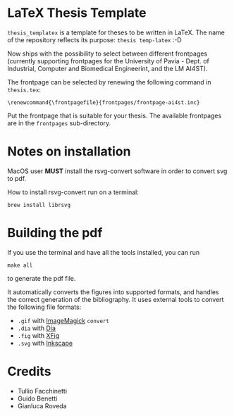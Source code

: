 # LaTeX Thesis Template

`thesis_templatex` is a template for theses to be written in LaTeX.
The name of the repository reflects its purpose: `thesis temp-latex` :-D

Now ships with the possibility to select between different frontpages (currently supporting frontpages for the University of Pavia - Dept. of Industrial, Computer and Biomedical Engineerint, and the LM AI4ST).

The frontpage can be selected by renewing the following command in `thesis.tex`:

```
\renewcommand{\frontpagefile}{frontpages/frontpage-ai4st.inc}
```
Put the frontpage that is suitable for your thesis.
The available frontpages are in the `frontpages` sub-directory.

# Notes on installation

MacOS user **MUST** install the rsvg-convert software in order to convert svg to pdf.

How to install rsvg-convert run on a terminal:
```
brew install librsvg
```

# Building the pdf

If you use the terminal and have all the tools installed, you can run

```
make all
```

to generate the pdf file.

It automatically converts the figures into supported formats, and handles the correct generation of the bibliography.
It uses external tools to convert the following file formats:

* `.gif` with [ImageMagick](https://imagemagick.org/index.php) `convert`
* `.dia` with [Dia](http://dia-installer.de/download/linux.html.en)
* `.fig` with [XFig](https://www.xfig.org/)
* `.svg` with [Inkscape](https://inkscape.org/)

# Credits

* Tullio Facchinetti
* Guido Benetti
* Gianluca Roveda
